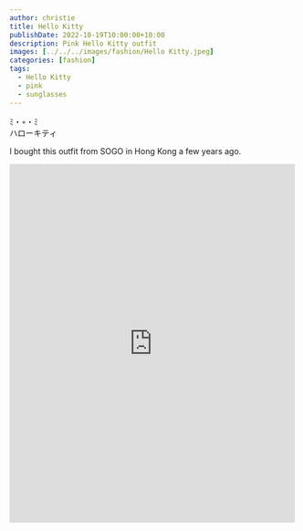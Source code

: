 ```yaml
---
author: christie
title: Hello Kitty
publishDate: 2022-10-19T10:00:00+10:00
description: Pink Hello Kitty outfit
images: [../../../images/fashion/Hello Kitty.jpeg]
categories: [fashion]
tags:
  - Hello Kitty
  - pink
  - sunglasses
---
```


ﾐ・◦・ﾐ  
ハローキティ

I bought this outfit from SOGO in Hong Kong a few years ago.

<iframe src="https://www.facebook.com/plugins/post.php?href=https%3A%2F%2Fwww.facebook.com%2Fchris1.tham%2Fposts%2Fpfbid029wCurJaxHegpwUugZfUpEvj4Zit9qWK6nDLbTwgY7CYDYNJZqvxzEXmwy33q7M3al&show_text=true&width=500" width="500" height="629" style="border:none;overflow:hidden" scrolling="no" frameborder="0" allowfullscreen="true" allow="autoplay; clipboard-write; encrypted-media; picture-in-picture; web-share"></iframe>
